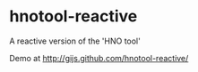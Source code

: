 hnotool-reactive
================

A reactive version of the 'HNO tool'

Demo at http://gijs.github.com/hnotool-reactive/
